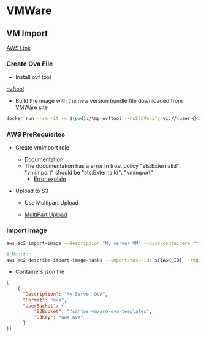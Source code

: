 # VMWare

## VM Import

[AWS Link](https://docs.aws.amazon.com/vm-import/latest/userguide/vmimport-image-import.html)

### Create Ova File

* Install ovf tool

[ovftool](https://github.com/djui/docker-ovftool)

* Build the image with the new version bundle file downloaded from VMWare site

```bash
docker run --rm -it -v $(pwd):/tmp ovftool --noSSLVerify vi://<user>@<ip>/LAB/vm/aws /tmp/aws.ova
```

### AWS PreRequisites

* Create vmimport role

    * [Documentation](https://docs.aws.amazon.com/vm-import/latest/userguide/vmie_prereqs.html#vmimport-role)
    * The documentation has a error in trust policy "sts:Externalid": "vmimport" should be "sts:ExternalId": "vmimport"
        * [Error explain](https://forums.aws.amazon.com/thread.jspa?threadID=179090)
 
* Upload to S3

    * Use Multipart Upload 

    * [MultiPart Upload](../storage/s3.md)

### Import Image

```bash
aws ec2 import-image --description "My server VM" --disk-containers "file://containers.json" --region eu-west-1

# Monitor
aws ec2 describe-import-image-tasks --import-task-ids ${TASK_ID} --region eu-west-1
```

* Containers.json file

```json
[
    {
      "Description": "My Server OVA",
      "Format": "ova",
      "UserBucket": {
          "S3Bucket": "fsantos-vmware-ova-templates",
          "S3Key": "aws.ova"
      }
}]
```
